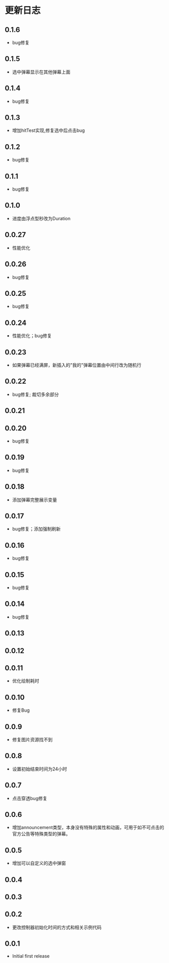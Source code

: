 # 更新日志

## 0.1.6

* bug修复

## 0.1.5

* 选中弹幕显示在其他弹幕上面

## 0.1.4

* bug修复

## 0.1.3

* 增加hitTest实现,修复选中后点击bug

## 0.1.2

* bug修复

## 0.1.1

* bug修复

## 0.1.0

* 进度由浮点型秒改为Duration

## 0.0.27

* 性能优化

## 0.0.26

* bug修复

## 0.0.25

* bug修复

## 0.0.24

* 性能优化；bug修复

## 0.0.23

* 如果弹幕已经满屏，新插入的"我的"弹幕位置由中间行改为随机行

## 0.0.22

* bug修复; 裁切多余部分

## 0.0.21

## 0.0.20

* bug修复

## 0.0.19

* bug修复

## 0.0.18

* 添加弹幕完整展示变量

## 0.0.17

* bug修复；添加强制刷新

## 0.0.16

* bug修复

## 0.0.15
* bug修复

## 0.0.14

* bug修复

## 0.0.13

## 0.0.12

## 0.0.11

* 优化绘制耗时

## 0.0.10

* 修复Bug

## 0.0.9

* 修复图片资源找不到

## 0.0.8

* 设置初始结束时间为24小时

## 0.0.7

* 点击穿透bug修复

## 0.0.6

* 增加announcement类型，本身没有特殊的属性和动画，可用于如不可点击的官方公告等特殊类型的弹幕。

## 0.0.5

* 增加可以自定义的选中弹窗

## 0.0.4

## 0.0.3

## 0.0.2

* 更改控制器初始化时间的方式和相关示例代码

## 0.0.1

* Initial first release
